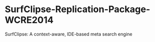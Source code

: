 # SurfClipse-Replication-Package-WCRE2014
SurfClipse: A context-aware, IDE-based meta search engine
